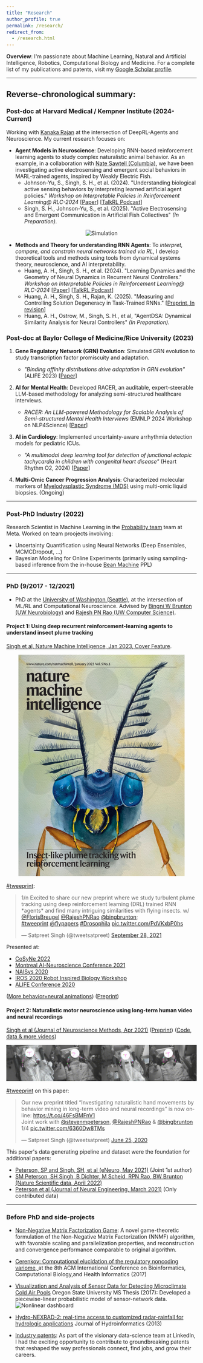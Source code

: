 ```yaml
---
title: "Research"
author_profile: true
permalink: /research/
redirect_from: 
  - /research.html
---
```


**Overview**: I'm passionate about Machine Learning, Natural and Artificial Intelligence, Robotics, Computational Biology and Medicine. 
For a complete list of my publications and patents, visit my [Google Scholar profile](https://scholar.google.com/citations?user=S6wyhngAAAAJ&hl=en). 


***

## Reverse-chronological summary:

### Post-doc at Harvard Medical / Kempner Institute (2024-Current)
Working with [Kanaka Rajan](https://twitter.com/KanakaRajanPhD) at the intersection of DeepRL-Agents and Neuroscience.  My current research focuses on:

- **Agent Models in Neuroscience**: Developing RNN-based reinforcement learning agents to study complex naturalistic animal behavior. As an example, in a collaboration with [Nate Sawtell (Columbia)](https://sawtell-lab.neuroscience.columbia.edu), we have been investigating active electrosensing and emergent social behaviors in MARL-trained agents, inspired by Weakly Electric Fish.
  - Johnson-Yu, S., Singh, S. H., et al. (2024). "Understanding biological active sensing behaviors by interpreting learned artificial agent policies." *Workshop on Interpretable Policies in Reinforcement Learning@ RLC-2024* [[Paper](https://openreview.net/forum?id=FX7YtfEYj8)] [[TalkRL Podcast](https://www.talkrl.com/episodes/rlc-2024-posters-and-hallways-2)]  
  - Singh, S. H., Johnson-Yu, S., et al. (2025). "Active Electrosensing and Emergent Communication in Artificial Fish Collectives" *(In Preparation).*

<div align="center">
  <img src="/files/MAFish_20250109_183556_58206857_5sec.gif" alt="Simulation" />
</div>

- **Methods and Theory for understanding RNN Agents**: To *interpret, compare, and constrain neural networks trained via RL*, I develop theoretical tools and methods using tools from dynamical systems theory, neuroscience, and AI interpretability.
  - Huang, A. H., Singh, S. H., et al. (2024). "Learning Dynamics and the Geometry of Neural Dynamics in Recurrent Neural Controllers." *Workshop on Interpretable Policies in Reinforcement Learning@ RLC-2024* [[Paper](https://openreview.net/forum?id=SbbpTtB6B4)] [[TalkRL Podcast](https://www.talkrl.com/episodes/rlc-2024-posters-and-hallways-1)]    
  - Huang, A. H., Singh, S. H., Rajan, K. (2025). "Measuring and Controlling Solution Degeneracy in Task-Trained RNNs." [[Preprint, In revision](https://arxiv.org/abs/2410.03972)]
  - Huang, A. H., Ostrow, M., Singh, S. H., et al, "AgentDSA: Dynamical Similarity Analysis for Neural Controllers" *(In Preparation).*



### Post-doc at Baylor College of Medicine/Rice University (2023)
1. **Gene Regulatory Network (GRN) Evolution**: Simulated GRN evolution to study transcription factor promiscuity and adaptation.
   - *"Binding affinity distributions drive adaptation in GRN evolution"* (ALIFE 2023) [[Paper](https://direct.mit.edu/isal/proceedings/isal/35/89/116839)]

2. **AI for Mental Health**: Developed RACER, an auditable, expert-steerable LLM-based methodology for analyzing semi-structured healthcare interviews.
   - *RACER: An LLM-powered Methodology for Scalable Analysis of Semi-structured Mental Health Interviews* (EMNLP 2024 Workshop on NLP4Science) [[Paper](https://aclanthology.org/2024.nlp4science-1.8/)]

3. **AI in Cardiology**: Implemented uncertainty-aware arrhythmia detection models for pediatric ICUs.
   - *"A multimodal deep learning tool for detection of junctional ectopic tachycardia in children with congenital heart disease"* (Heart Rhythm O2, 2024) [[Paper](https://pubmed.ncbi.nlm.nih.gov/39119021/)]

4. **Multi-Omic Cancer Progression Analysis**: Characterized molecular markers of [Myelodysplastic Syndrome (MDS)](https://www.mds-foundation.org/what-is-mds/) using multi-omic liquid biopsies. (Ongoing)



***

### Post-PhD Industry (2022)
Research Scientist in Machine Learning in the [Probability team](https://research.facebook.com/teams/probability/) team at Meta. Worked on team proojects involving: 
* Uncertainty Quantification using Neural Networks (Deep Ensembles, MCMCDropout, ...)
* Bayesian Modeling for Online Experiments (primarily using sampling-based inference from the in-house [Bean Machine](https://research.facebook.com/blog/2021/12/introducing-bean-machine-a-probabilistic-programming-platform-built-on-pytorch/) PPL) 

<!-- At the end of a [very volatile year](https://www.nytimes.com/2022/11/09/technology/meta-layoffs-facebook.html), my entire org was [disbanded](https://venturebeat.com/ai/meta-layoffs-hit-entire-ml-research-team-focused-on-infrastructure/) in Nov 2022. While I had the option to stick around and find another team after the layoffs, I decided to pursue my research passions. -->

***

### PhD (9/2017 - 12/2021)
* PhD at the [University of Washington (Seattle)](https://www.washington.edu), at the intersection of ML/RL and Computational Neuroscience. Advised by [Bingni W Brunton (UW Neurobiology)](https://www.biology.washington.edu/people/profile/bing-w-brunton) and [Rajesh PN Rao (UW Computer Science)](https://www.cs.washington.edu/people/faculty/rao).

#### Project 1: Using deep recurrent reinforcement-learning agents to understand insect plume tracking 

[Singh et al, Nature Machine Intelligence, Jan 2023, Cover Feature](https://www.nature.com/articles/s42256-022-00599-w).  

<div align="center">
  <img src="/files/nmi_cover.png" alt="Artwork by Bingni Brunton and Floris van Breugel" />
</div>

[#tweeprint](https://twitter.com/tweetsatpreet/status/1442974225032093698): 
<blockquote class="twitter-tweet"><p lang="en" dir="ltr">1/n Excited to share our new preprint where we study turbulent plume tracking using deep reinforcement learning (DRL) trained RNN *agents* and find many intriguing similarities with flying insects. w/ <a href="https://twitter.com/FlorisBreugel?ref_src=twsrc%5Etfw">@FlorisBreugel</a> <a href="https://twitter.com/RajeshPNRao?ref_src=twsrc%5Etfw">@RajeshPNRao</a> <a href="https://twitter.com/bingbrunton?ref_src=twsrc%5Etfw">@bingbrunton</a>; <br> <a href="https://twitter.com/hashtag/tweeprint?src=hash&amp;ref_src=twsrc%5Etfw">#tweeprint</a> <a href="https://twitter.com/Flypapers?ref_src=twsrc%5Etfw">@flypapers</a> <a href="https://twitter.com/hashtag/Drosophila?src=hash&amp;ref_src=twsrc%5Etfw">#Drosophila</a> <a href="https://t.co/PdVKxbP0hs">pic.twitter.com/PdVKxbP0hs</a></p>&mdash; Satpreet Singh (@tweetsatpreet) <a href="https://twitter.com/tweetsatpreet/status/1442974225032093698?ref_src=twsrc%5Etfw">September 28, 2021</a></blockquote> <script async src="https://platform.twitter.com/widgets.js" charset="utf-8"></script>

<!-- ![Constant Wind Plume Tracking](/oldparams-cropped.gif) -->
<!-- ![Noisy Wind Plume Tracking](/noisy3x5b5_HOME_ep159.mp4) -->
<!-- ![Constant Wind Plume Tracking](/constantx5b5_HOME_ep088.mp4) -->

<!-- [Montreal AI-Neuroscience Conference 2021 (Nov 2021) Invited Talk:](https://twitter.com/tweetsatpreet/status/1462948984545169408) on this work:
<blockquote class="twitter-tweet"><p lang="en" dir="ltr">Check out <a href="https://twitter.com/bingbrunton?ref_src=twsrc%5Etfw">@bingbrunton</a>&#39;s upcoming talk at MAIN 2021 on our recently released preprint:<a href="https://t.co/7fkIuXiRkt">https://t.co/7fkIuXiRkt</a> <a href="https://t.co/eOkylFSltP">https://t.co/eOkylFSltP</a></p>&mdash; Satpreet Singh (@tweetsatpreet) <a href="https://twitter.com/tweetsatpreet/status/1462948984545169408?ref_src=twsrc%5Etfw">November 23, 2021</a></blockquote> <script async src="https://platform.twitter.com/widgets.js" charset="utf-8"></script>
 -->


Presented at:
<!-- * [RLDM 2022](https://rldm.org) -->
* [CoSyNe 2022](https://www.cosyne.org/poster-session-3)
* [Montreal AI-Neuroscience Conference 2021](https://www.main2021.org/schedule) 
* [NAISys 2020](https://meetings.cshl.edu/abstracts.aspx?meet=naisys&year=20) 
* [IROS 2020 Robot Inspired Biology Workshop](http://gravishlab.ucsd.edu/iros2020/)
* [ALIFE Conference 2020](https://direct.mit.edu/isal/proceedings/isal2020/32/750/98465) 


([More behavior+neural animations](https://github.com/BruntonUWBio/plumetracknets)) ([Preprint](https://arxiv.org/abs/2109.12434))


#### Project 2: Naturalistic motor neuroscience using long-term human video and neural recordings

[Singh et al (Journal of Neuroscience Methods, Apr 2021)](https://www.sciencedirect.com/science/article/pii/S0165027021001345)
([Preprint](https://arxiv.org/abs/2001.08349)) ([Code, data & more videos](https://github.com/BruntonUWBio/mining2021)) 

![Right Wrist](https://raw.githubusercontent.com/BruntonUWBio/mining2021/master/right_only_1x4_boomerang.gif)


[#tweeprint](https://twitter.com/tweetsatpreet/status/1276201158575452160) on this paper:  
<blockquote class="twitter-tweet"><p lang="en" dir="ltr">Our new preprint titled “Investigating naturalistic hand movements by behavior mining in long-term video and neural recordings” is now online: <a href="https://t.co/46FsBMFnV1">https://t.co/46FsBMFnV1</a><br>Joint work with <a href="https://twitter.com/stevenmpeterson?ref_src=twsrc%5Etfw">@stevenmpeterson</a>, <a href="https://twitter.com/RajeshPNRao?ref_src=twsrc%5Etfw">@RajeshPNRao</a> &amp; <a href="https://twitter.com/bingbrunton?ref_src=twsrc%5Etfw">@bingbrunton</a> <br>1/4 <a href="https://t.co/6360Dw8TMs">pic.twitter.com/6360Dw8TMs</a></p>&mdash; Satpreet Singh (@tweetsatpreet) <a href="https://twitter.com/tweetsatpreet/status/1276201158575452160?ref_src=twsrc%5Etfw">June 25, 2020</a></blockquote> <script async src="https://platform.twitter.com/widgets.js" charset="utf-8"></script>

This paper's data generating pipeline and dataset were the foundation for additional papers:
* [Peterson, SP and Singh, SH, et al (eNeuro, May 2021)](https://www.eneuro.org/content/early/2021/05/21/ENEURO.0007-21.2021.abstract) (Joint 1st author)
* [SM Peterson, SH Singh, B Dichter, M Scheid, RPN Rao, BW Brunton (Nature Scientific data, April 2022)](https://www.nature.com/articles/s41597-022-01280-y) 
* [Peterson et al (Journal of Neural Engineering, March 2021)](https://iopscience.iop.org/article/10.1088/1741-2552/abda0b/meta) (Only contributed data)


***

### Before PhD and side-projects 
* [Non-Negative Matrix Factorization Game](https://arxiv.org/abs/2104.05069): A novel game-theoretic formulation of the Non-Negative Matrix Factorization (NNMF) algorithm, with favorable scaling and parallelization properties, and reconstruction and convergence performance comparable to original algorithm.

* [Cerenkov: Computational elucidation of the regulatory noncoding variome, ](https://par.nsf.gov/biblio/10049769) at the 8th ACM International Conference on Bioinformatics, Computational Biology,and Health Informatics (2017)

* [Visualization and Analysis of Sensor Data for Detecting Microclimate Cold Air Pools](https://ir.library.oregonstate.edu/concern/graduate_thesis_or_dissertations/k0698d22b) Oregon State University MS Thesis (2017): Developed a piecewise-linear probabilistic model of sensor-network data.  
![Nonlinear dashboard](https://github.com/satpreetsingh/osu-cap/raw/master/animations/gpInflectionLapseAnimation_2011-12-12.fullday.gif)

* [Hydro-NEXRAD-2: real-time access to customized radar-rainfall for hydrologic applications](https://iwaponline.com/jh/article/15/2/580/3447/Hydro-NEXRAD-2-real-time-access-to-customized) Journal of Hydroinformatics (2013)

* [Industry patents](https://scholar.google.com/citations?hl=en&user=S6wyhngAAAAJ&view_op=list_works&sortby=pubdate): As part of the visionary data-science team at LinkedIn, I had the exciting opportunity to contribute to groundbreaking patents that reshaped the way professionals connect, find jobs, and grow their careers. 


<!-- ## Research -->

<!-- Current interests include 
* Understanding agents and neural networks (recurrence, learning, representations/embeddings, tasks/curricula, actor-critic and specialized architectures), 
* Recurrent Neural Networks & Dynamical Systems
* Agents, Equilibria, Reinforcement learning and decision making
* Applications in Bio, Eco & Health; Cross-pollinating ML/AI with Neuroscience. 
* Inverse problems in Learning & Control
* Closed-loop (humans in the loop) Machine Learning systems
* Self-organization and brain/biology/nature inspired algorithms
 --><!-- 
Current interests: 
* Agents, Games & Reinforcement Learning
* Recurrent Neural Networks & Dynamical Systems
* Inverse problems in Learning & Control
* Self-organization and brain/biology/nature inspired algorithms
* Statistical Neuroscience 
 -->